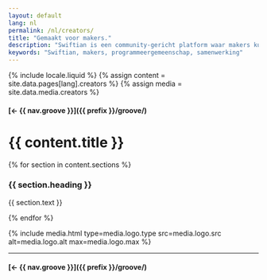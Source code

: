 ```yaml
---
layout: default
lang: nl
permalink: /nl/creators/
title: "Gemaakt voor makers."
description: "Swiftian is een community-gericht platform waar makers kunnen groeien, delen en samen innoveren."
keywords: "Swiftian, makers, programmeergemeenschap, samenwerking"
---
```



{% include locale.liquid %}
{% assign content = site.data.pages[lang].creators %}
{% assign media = site.data.media.creators %}

#### [← {{ nav.groove }}]({{ prefix }}/groove/)

# {{ content.title }}

{% for section in content.sections %}
### {{ section.heading }}
{{ section.text }}

{% endfor %}

{% include media.html
  type=media.logo.type
  src=media.logo.src
  alt=media.logo.alt
  max=media.logo.max
%}

---

#### [← {{ nav.groove }}]({{ prefix }}/groove/)